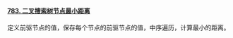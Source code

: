 #### [783. 二叉搜索树节点最小距离](https://leetcode.cn/problems/minimum-distance-between-bst-nodes/)

定义前驱节点的值，保存每个节点的前驱节点的值，中序遍历，计算最小的距离。
